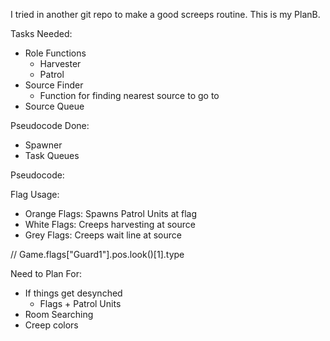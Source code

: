I tried in another git repo to make a good screeps routine. This is my PlanB.

Tasks Needed:
  - Role Functions
    - Harvester
    - Patrol
  - Source Finder
    - Function for finding nearest source to go to
  - Source Queue

Pseudocode Done:
  - Spawner
  - Task Queues

Pseudocode:


Flag Usage:
- Orange Flags: Spawns Patrol Units at flag
- White Flags: Creeps harvesting at source
- Grey Flags: Creeps wait line at source

// Game.flags["Guard1"].pos.look()[1].type


Need to Plan For:
- If things get desynched
  - Flags + Patrol Units
- Room Searching
- Creep colors
